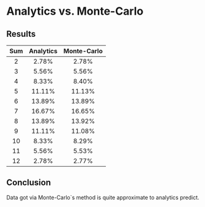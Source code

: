 # Analytics vs. Monte-Carlo

## Results

| Sum | Analytics | Monte-Carlo |
| :-: | :-------: | :---------: |
|  2  |   2.78%   |    2.78%    |
|  3  |   5.56%   |    5.56%    |
|  4  |   8.33%   |    8.40%    |
|  5  |  11.11%   |   11.13%    |
|  6  |  13.89%   |   13.89%    |
|  7  |  16.67%   |   16.65%    |
|  8  |  13.89%   |   13.92%    |
|  9  |  11.11%   |   11.08%    |
| 10  |   8.33%   |    8.29%    |
| 11  |   5.56%   |    5.53%    |
| 12  |   2.78%   |    2.77%    |

## Conclusion

Data got via Monte-Carlo`s method is quite approximate to analytics predict.
